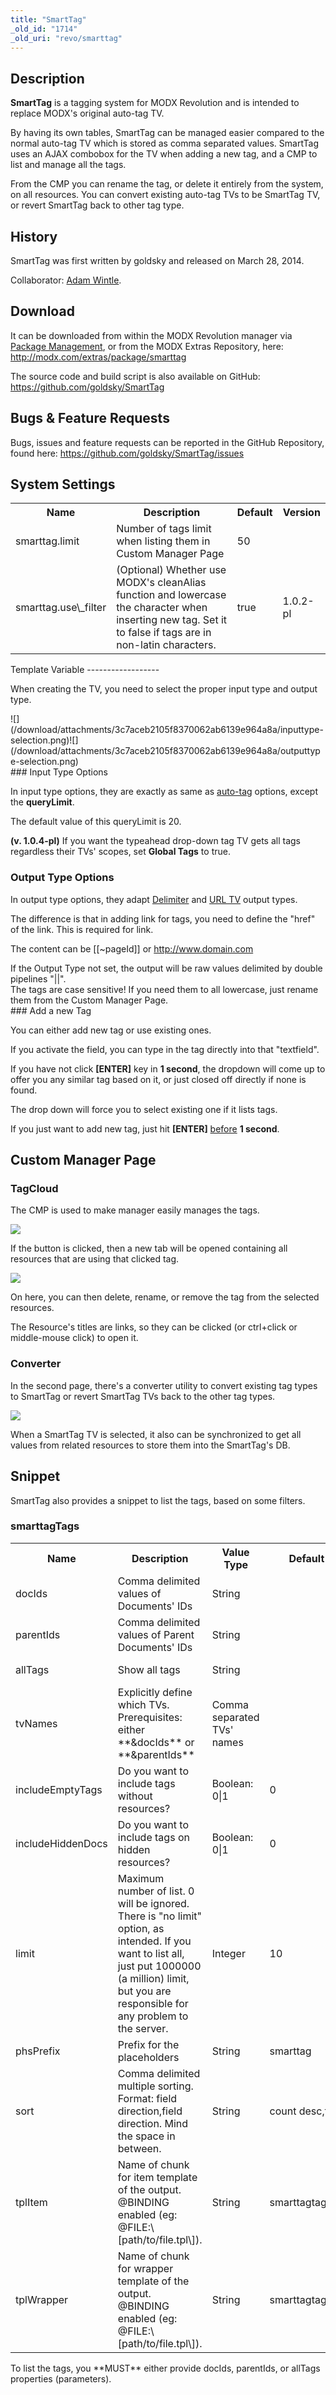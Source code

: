 ```yaml
---
title: "SmartTag"
_old_id: "1714"
_old_uri: "revo/smarttag"
---
```


 Description 
-------------

  **SmartTag** is a tagging system for MODX Revolution and is intended to replace MODX's original auto-tag TV.

 By having its own tables, SmartTag can be managed easier compared to the normal auto-tag TV which is stored as comma separated values. SmartTag uses an AJAX combobox for the TV when adding a new tag, and a CMP to list and manage all the tags.

 From the CMP you can rename the tag, or delete it entirely from the system, on all resources. You can convert existing auto-tag TVs to be SmartTag TV, or revert SmartTag back to other tag type.

 History 
---------

 SmartTag was first written by goldsky and released on March 28, 2014.

 Collaborator: [Adam Wintle](http://www.monogon.co).

Download
--------

 It can be downloaded from within the MODX Revolution manager via [Package Management](display/revolution20/Installing+a+Package), or from the MODX Extras Repository, here: <http://modx.com/extras/package/smarttag>

 The source code and build script is also available on GitHub: <https://github.com/goldsky/SmartTag>[](https://github.com/tasianmedia/getDate)

Bugs & Feature Requests
-----------------------

 Bugs, issues and feature requests can be reported in the GitHub Repository, found here: <https://github.com/goldsky/SmartTag/issues>

System Settings
---------------

 <table><tbody><tr><th> Name </th> <th> Description </th> <th> Default </th> <th> Version </th> </tr><tr><td> smarttag.limit </td> <td> Number of tags limit when listing them in Custom Manager Page </td> <td> 50 </td> <td> </td> </tr><tr><td> smarttag.use\_filter </td> <td> (Optional) Whether use MODX's cleanAlias function and lowercase the character when inserting new tag.   
 Set it to false if tags are in non-latin characters. </td> <td> true </td> <td> 1.0.2-pl </td></tr></tbody></table>Template Variable 
------------------

 When creating the TV, you need to select the proper input type and output type.

<div> ![](/download/attachments/3c7aceb2105f8370062ab6139e964a8a/inputtype-selection.png)![](/download/attachments/3c7aceb2105f8370062ab6139e964a8a/outputtype-selection.png)</div><div style="display: block; clear:both;"> </div>###  Input Type Options 

 In input type options, they are exactly as same as [auto-tag](making-sites-with-modx/customizing-content/template-variables/template-variable-input-types#TemplateVariableInputTypes-AutoTag) options, except the **queryLimit**.

 The default value of this queryLimit is 20.

 **(v. 1.0.4-pl)** If you want the typeahead drop-down tag TV gets all tags regardless their TVs' scopes, set **Global Tags** to true.

###  Output Type Options 

 In output type options, they adapt [Delimiter](making-sites-with-modx/customizing-content/template-variables/template-variable-output-types/delimiter-tv-output-type) and [URL TV](making-sites-with-modx/customizing-content/template-variables/template-variable-output-types/url-tv-output-type) output types.

 The difference is that in adding link for tags, you need to define the "href" of the link. This is required for link.

 The content can be \[\[~pageId\]\] or <http://www.domain.com>

<div class="warning"> If the Output Type not set, the output will be raw values delimited by double pipelines "||". </div><div class="danger"> The tags are case sensitive! If you need them to all lowercase, just rename them from the Custom Manager Page. </div>### Add a new Tag

 You can either add new tag or use existing ones.

 If you activate the field, you can type in the tag directly into that "textfield".

 If you have not click **\[ENTER\]** key in **1 second**, the dropdown will come up to offer you any similar tag based on it, or just closed off directly if none is found.

 The drop down will force you to select existing one if it lists tags.

 If you just want to add new tag, just hit **\[ENTER\]** <u>before</u> **1 second**.

Custom Manager Page 
--------------------

###  TagCloud 

 The CMP is used to make manager easily manages the tags.

 ![](/download/attachments/3c7aceb2105f8370062ab6139e964a8a/tag-cloud-2.png)

 If the button is clicked, then a new tab will be opened containing all resources that are using that clicked tag.

 ![](/download/attachments/3c7aceb2105f8370062ab6139e964a8a/tag-resources.png)

 On here, you can then delete, rename, or remove the tag from the selected resources.

 The Resource's titles are links, so they can be clicked (or ctrl+click or middle-mouse click) to open it.

###  Converter 

 In the second page, there's a converter utility to convert existing tag types to SmartTag or revert SmartTag TVs back to the other tag types.

 ![](/download/attachments/3c7aceb2105f8370062ab6139e964a8a/sync.png)

 When a SmartTag TV is selected, it also can be synchronized to get all values from related resources to store them into the SmartTag's DB.

 Snippet 
---------

 SmartTag also provides a snippet to list the tags, based on some filters.

###  smarttagTags 

 <table><tbody><tr><th> Name </th> <th> Description </th> <th> Value Type </th> <th> Default Value </th> <th> Since Version </th> </tr><tr><td> docIds </td> <td> Comma delimited values of Documents' IDs </td> <td> String </td> <td>   
</td> <td> 1.0.0-beta1 </td> </tr><tr><td> parentIds </td> <td> Comma delimited values of Parent Documents' IDs </td> <td> String </td> <td>   
</td> <td> 1.0.0-beta5 </td> </tr><tr><td> allTags </td> <td> Show all tags </td> <td> String </td> <td>   
</td> <td> 1.0.0-beta5 </td> </tr><tr><td> tvNames </td> <td> Explicitly define which TVs. Prerequisites: either **&docIds** or **&parentIds** </td> <td> Comma separated TVs' names </td> <td>   
</td> <td> 1.0.0-pl </td> </tr><tr><td> includeEmptyTags </td> <td> Do you want to include tags without resources? </td> <td> Boolean: 0|1 </td> <td> 0 </td> <td> 1.0.0-beta1 </td> </tr><tr><td> includeHiddenDocs </td> <td> Do you want to include tags on hidden resources? </td> <td> Boolean: 0|1 </td> <td> 0 </td> <td> 1.0.0-beta5 </td> </tr><tr><td> limit </td> <td> Maximum number of list. 0 will be ignored. There is "no limit" option, as intended. If you want to list all, just put 1000000 (a million) limit, but you are responsible for any problem to the server.   
</td> <td> Integer </td> <td> 10 </td> <td> 1.0.0-beta1 </td> </tr><tr><td> phsPrefix </td> <td> Prefix for the placeholders </td> <td> String </td> <td> smarttag </td> <td> 1.0.0-beta1 </td> </tr><tr><td> sort </td> <td> Comma delimited multiple sorting. Format: field direction,field direction. Mind the space in between. </td> <td> String </td> <td> count desc,tag asc </td> <td> 1.0.0-beta1 </td> </tr><tr><td> tplItem </td> <td> Name of chunk for item template of the output. @BINDING enabled (eg: @FILE:\[path/to/file.tpl\]). </td> <td> String </td> <td> smarttagtags.item </td> <td> 1.0.0-beta1 </td> </tr><tr><td> tplWrapper </td> <td> Name of chunk for wrapper template of the output. @BINDING enabled (eg: @FILE:\[path/to/file.tpl\]). </td> <td> String </td> <td> smarttagtags.wrapper </td> <td> 1.0.0-beta1 </td></tr></tbody></table> To list the tags, you **MUST** either provide docIds, parentIds, or allTags properties (parameters).